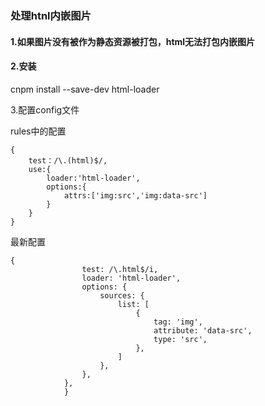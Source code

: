 ### 处理htnl内嵌图片

#### 1.如果图片没有被作为静态资源被打包，html无法打包内嵌图片

#### 2.安装

cnpm install --save-dev html-loader

3.配置config文件

rules中的配置

```
{
	test：/\.(html)$/,
	use:{
		loader:'html-loader',
		options:{
			attrs:['img:src','img:data-src']
		}
	}
}
```

最新配置

```
{
                test: /\.html$/i,
                loader: 'html-loader',
                options: {
                    sources: {
                        list: [
                            {
                                tag: 'img',
                                attribute: 'data-src',
                                type: 'src',
                            },
                        ]
                    },
                },
            },
            }
```

